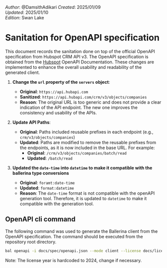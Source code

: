 _Author_: @DamsithAdikari
_Created_: 2025/01/09 \
_Updated_: 2025/01/10 \
_Edition_: Swan Lake

# Sanitation for OpenAPI specification

This document records the sanitation done on top of the official OpenAPI specification from Hubspot CRM API v3. The OpenAPI specification is obtained from the [Hubspot](https://developers.hubspot.com/docs/reference/api) OpenAPI Documentation. These changes are implemented to enhance the overall usability and readability of the generated client.


1. **Change the `url` property of the `servers` object**:
    -  **Original**: `https://api.hubapi.com`
    -  **Sanitized**: `https://api.hubapi.com/crm/v3/objects/companies`
    -  **Reason**: The original URL is too generic and does not provide a clear indication of the API endpoint. The new one improves the consistency and usability of the APIs.
2. **Update API Paths**:
    -  **Original**: Paths included reusable prefixes in each endpoint (e.g., `crm/v3/objects/companies`)
    -  **Updated**: Paths are modified to remove the reusable prefixes from the endpoints, as it is now included in the base URL. For example:
        - **Original**: `/crm/v3/objects/companies/batch/read`
        - **Updated**: `/batch/read`

3. **Updated the `date-time` into `datetime` to make it compatible with the ballerina type conversions**
    - **Original**: `foramt:date-time`
    - **Updated**: `format:datetime`
    - **Reason**: The `date-time` format is not compatible with the openAPI generation tool. Therefore, it is updated to `datetime` to make it compatible with the generation tool.

## OpenAPI cli command

The following command was used to generate the Ballerina client from the OpenAPI specification. The command should be executed from the repository root directory.

```bash
bal openapi -i docs/spec/openapi.json --mode client --license docs/license.txt -o ballerina
```
Note: The license year is hardcoded to 2024, change if necessary.